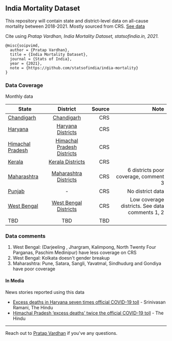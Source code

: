 ## India Mortality Dataset

This repository will contain state and district-level data on all-cause mortality between 2018-2021. Mostly sourced from CRS. [See data](#data-coverage)

Cite using *Pratap Vardhan, India Mortality Dataset, statsofindia.in, 2021.*

```
@misc{soipvimd,
  author = {Pratap Vardhan},
  title = {India Mortality Dataset},
  journal = {Stats of India},
  year = {2021},
  note = {https://github.com/statsofindia/india-mortality}
}
```

### Data Coverage

Monthly data

| State        | District           | Source  | Note |
| ------------- |:-------------:| -----:| -----:|
| [Chandigarh](Chandigarh.csv) | [Chandigarh](/district-level/Chandigarh-districts.csv) | CRS | |
| [Haryana](Haryana.csv) | [Haryana Districts](/district-level/Haryana-districts.csv) | CRS | |
| [Himachal Pradesh](Himachal%20Pradesh.csv) | [Himachal Pradesh Districts](/district-level/Himachal%20Pradesh-districts.csv) | CRS | |
| [Kerala](Kerala.csv) | [Kerala Districts](/district-level/Kerala-districts.csv) | CRS | |
| [Maharashtra](Maharashtra.csv) | [Maharashtra Districts](/district-level/Maharashtra-districts.csv) | CRS | 6 districts poor coverage, comment 3 |
| [Punjab](Punjab.csv) | - | CRS | No district data
| [West Bengal](West%20Bengal.csv) | [West Bengal Districts](/district-level/West%20Bengal-districts.csv) | CRS | Low coverage districts. See data comments 1, 2 |
| TBD | TBD | TBD |


### Data comments

1. West Bengal: (Darjeeling , Jhargram, Kalimpong, North Twenty Four Parganas, Paschim Medinipur) have less coverage on CRS
2. West Bengal: Kolkata doesn't gender breakup
3. Maharashtra:  Pune, Satara, Sangli, Yavatmal, Sindhudurg and Gondiya have poor coverage

#### In Media

News stories reported using this data

- [Excess deaths in Haryana seven times official COVID-19 toll](https://www.thehindu.com/news/national/excess-deaths-in-haryana-seven-times-official-covid-19-toll/article35329023.ece) - Srinivasan Ramani, The Hindu
- [Himachal Pradesh ‘excess deaths’ twice the official COVID-19 toll](https://www.thehindu.com/news/national/himachal-pradesh-excess-deaths-twice-the-official-covid-19-toll/article35430252.ece) - The Hindu

---

Reach out to [Pratap Vardhan](https://pratapvardhan.com/) if you've any questions.